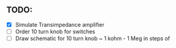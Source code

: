 TODO:
-----

* [x] Simulate Transimpedance amplifier
* [ ] Order 10 turn knob for switches
* [ ] Draw schematic for 10 turn knob ~ 1 kohm - 1 Meg in steps of 
